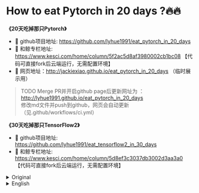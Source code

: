 # How to eat Pytorch in 20 days ?🔥🔥

**《20天吃掉那只Pytorch》**
* 🚀 github项目地址: https://github.com/lyhue1991/eat_pytorch_in_20_days
* 🐳 和鲸专栏地址: https://www.kesci.com/home/column/5f2ac5d8af3980002cb1bc08 【代码可直接fork后云端运行，无需配置环境】
* 🍕 网页地址：http://jackiexiao.github.io/eat_pytorch_in_20_days  （临时展示用）
>  TODO Merge PR并开启github page后更新网址为 ：http://lyhue1991.github.io/eat_pytorch_in_20_days  
> 修改md文件并push到github，网页会自动更新（见.github/workflows/ci.yml）

**《30天吃掉那只TensorFlow2》**
* 🚀 github项目地址: https://github.com/lyhue1991/eat_tensorflow2_in_30_days
* 🐳 和鲸专栏地址: https://www.kesci.com/home/column/5d8ef3c3037db3002d3aa3a0 【代码可直接fork后云端运行，无需配置环境】

<details><summary>Original</summary>

### 一， Pytorch🔥  or TensorFlow2 🍎 

先说结论:

**如果是工程师，应该优先选TensorFlow2.**

**如果是学生或者研究人员，应该优先选择Pytorch.**

**如果时间足够，最好TensorFlow2和Pytorch都要学习掌握。**


理由如下：

* 1，**在工业界最重要的是模型落地，目前国内的大部分互联网企业只支持TensorFlow模型的在线部署，不支持Pytorch。** 并且工业界更加注重的是模型的高可用性，许多时候使用的都是成熟的模型架构，调试需求并不大。


* 2，**研究人员最重要的是快速迭代发表文章，需要尝试一些较新的模型架构。而Pytorch在易用性上相比TensorFlow2有一些优势，更加方便调试。** 并且在2019年以来在学术界占领了大半壁江山，能够找到的相应最新研究成果更多。


* 3，TensorFlow2和Pytorch实际上整体风格已经非常相似了，学会了其中一个，学习另外一个将比较容易。两种框架都掌握的话，能够参考的开源模型案例更多，并且可以方便地在两种框架之间切换。


本书的TensorFlow镜像教程：

#### 🍊《30天吃掉那只TensorFlow2》：https://github.com/lyhue1991/eat_tensorflow2_in_30_days 

```python

```

### 二，本书📖面向读者 👼


**本书假定读者有一定的机器学习和深度学习基础，使用过Keras或TensorFlow或Pytorch搭建训练过简单的模型。**

**对于没有任何机器学习和深度学习基础的同学，建议在学习本书时同步参考阅读《Python深度学习》一书的第一部分"深度学习基础"内容。**

《Python深度学习》这本书是Keras之父Francois Chollet所著，该书假定读者无任何机器学习知识，以Keras为工具，

使用丰富的范例示范深度学习的最佳实践，该书通俗易懂，**全书没有一个数学公式，注重培养读者的深度学习直觉。**。

《Python深度学习》一书的第一部分的4个章节内容如下，预计读者可以在20小时之内学完。

* 1，什么是深度学习

* 2，神经网络的数学基础

* 3，神经网络入门

* 4，机器学习基础


```python

```

### 三，本书写作风格 🍉


**本书是一本对人类用户极其友善的Pytorch入门工具书，Don't let me think是本书的最高追求。**

本书主要是在参考Pytorch官方文档和函数doc文档基础上整理写成的。

尽管Pytorch官方文档已经相当简明清晰，但本书在篇章结构和范例选取上做了大量的优化，在用户友好度方面更胜一筹。

本书按照内容难易程度、读者检索习惯和Pytorch自身的层次结构设计内容，循序渐进，层次清晰，方便按照功能查找相应范例。

本书在范例设计上尽可能简约化和结构化，增强范例易读性和通用性，大部分代码片段在实践中可即取即用。

**如果说通过学习Pytorch官方文档掌握Pytorch的难度大概是5，那么通过本书学习掌握Pytorch的难度应该大概是2.**

仅以下图对比Pytorch官方文档与本书《20天吃掉那只Pytorch》的差异。



![](./data/Pytorch官方vs吃掉Pytorch.png)

```python

```

### 四，本书学习方案 ⏰

**1，学习计划**

本书是作者利用工作之余大概3个月写成的，大部分读者应该在20天可以完全学会。

预计每天花费的学习时间在30分钟到2个小时之间。

当然，本书也非常适合作为Pytorch的工具手册在工程落地时作为范例库参考。

**点击学习内容蓝色标题即可进入该章节。**


|   日期 | 学习内容                                                          | 内容难度 | 预计学习时间 | 更新状态 |
| -----: | :---------------------------------------------------------------- | -------: | -----------: | -------: |
| &nbsp; | [**一、Pytorch的建模流程**](./一、Pytorch的建模流程.md)           |        ⭐️ |        0hour |        ✅ |
|   day1 | [1-1,结构化数据建模流程范例](./1-1,结构化数据建模流程范例.md)     |      ⭐️⭐️⭐️ |        1hour |        ✅ |
|   day2 | [1-2,图片数据建模流程范例](./1-2,图片数据建模流程范例.md)         |     ⭐️⭐️⭐️⭐️ |        2hour |        ✅ |
|   day3 | [1-3,文本数据建模流程范例](./1-3,文本数据建模流程范例.md)         |    ⭐️⭐️⭐️⭐️⭐️ |        2hour |        ✅ |
|   day4 | [1-4,时间序列数据建模流程范例](./1-4,时间序列数据建模流程范例.md) |    ⭐️⭐️⭐️⭐️⭐️ |        2hour |        ✅ |
| &nbsp; | [**二、Pytorch的核心概念**](./二、Pytorch的核心概念.md)           |        ⭐️ |        0hour |        ✅ |
|   day5 | [2-1,张量数据结构](./2-1,张量数据结构.md)                         |     ⭐️⭐️⭐️⭐️ |        1hour |        ✅ |
|   day6 | [2-2,自动微分机制](./2-2,自动微分机制.md)                         |      ⭐️⭐️⭐️ |        1hour |        ✅ |
|   day7 | [2-3,动态计算图](./2-3,动态计算图.md)                             |    ⭐️⭐️⭐️⭐️⭐️ |        2hour |        ✅ |
| &nbsp; | [**三、Pytorch的层次结构**](./三、Pytorch的层次结构.md)           |        ⭐️ |        0hour |        ✅ |
|   day8 | [3-1,低阶API示范](./3-1,低阶API示范.md)                           |     ⭐️⭐️⭐️⭐️ |        1hour |        ✅ |
|   day9 | [3-2,中阶API示范](./3-2,中阶API示范.md)                           |      ⭐️⭐️⭐️ |        1hour |        ✅ |
|  day10 | [3-3,高阶API示范](./3-3,高阶API示范.md)                           |      ⭐️⭐️⭐️ |        1hour |        ✅ |
| &nbsp; | [**四、Pytorch的低阶API**](./四、Pytorch的低阶API.md)             |        ⭐️ |        0hour |        ✅ |
|  day11 | [4-1,张量的结构操作](./4-1,张量的结构操作.md)                     |    ⭐️⭐️⭐️⭐️⭐️ |        2hour |        ✅ |
|  day12 | [4-2,张量的数学运算](./4-2,张量的数学运算.md)                     |     ⭐️⭐️⭐️⭐️ |        1hour |        ✅ |
|  day13 | [4-3,nn.functional和nn.Module](./4-3,nn.functional和nn.Module.md) |     ⭐️⭐️⭐️⭐️ |        1hour |        ✅ |
| &nbsp; | [**五、Pytorch的中阶API**](./五、Pytorch的中阶API.md)             |        ⭐️ |        0hour |        ✅ |
|  day14 | [5-1,Dataset和DataLoader](./5-1,Dataset和DataLoader.md)           |    ⭐️⭐️⭐️⭐️⭐️ |        2hour |        ✅ |
|  day15 | [5-2,模型层](./5-3,模型层.md)                                     |      ⭐️⭐️⭐️ |        1hour |        ✅ |
|  day16 | [5-3,损失函数](./5-4,损失函数.md)                                 |      ⭐️⭐️⭐️ |        1hour |        ✅ |
|  day17 | [5-4,TensorBoard可视化](./5-4,TensorBoard可视化.md)               |      ⭐️⭐️⭐️ |        1hour |        ✅ |
| &nbsp; | [**六、Pytorch的高阶API**](./六、Pytorch的高阶API.md)             |        ⭐️ |        0hour |        ✅ |
|  day18 | [6-1,构建模型的3种方法](./6-1,构建模型的3种方法.md)               |     ⭐️⭐️⭐️⭐️ |        1hour |        ✅ |
|  day19 | [6-2,训练模型的3种方法](./6-2,训练模型的3种方法.md)               |     ⭐️⭐️⭐️⭐️ |        1hour |        ✅ |
|  day20 | [6-3,使用GPU训练模型](./6-3,使用GPU训练模型.md)                   |     ⭐️⭐️⭐️⭐️ |        1hour |        ✅ |



```python

```

**2，学习环境**


本书全部源码在jupyter中编写测试通过，建议通过git克隆到本地，并在jupyter中交互式运行学习。

为了直接能够在jupyter中打开markdown文件，建议安装jupytext，将markdown转换成ipynb文件。

```python
#克隆本书源码到本地,使用码云镜像仓库国内下载速度更快
#!git clone https://gitee.com/Python_Ai_Road/eat_pytorch_in_20_days

#建议在jupyter notebook 上安装jupytext，以便能够将本书各章节markdown文件视作ipynb文件运行
#!pip install -i https://pypi.tuna.tsinghua.edu.cn/simple -U jupytext
    
#建议在jupyter notebook 上安装最新版本pytorch 测试本书中的代码
#!pip install -i https://pypi.tuna.tsinghua.edu.cn/simple  -U torch torchvision torchtext torchkeras 
```

```python
import torch 
from torch import nn

print("torch version:", torch.__version__)

a = torch.tensor([[2,1]])
b = torch.tensor([[-1,2]])
c = a@b.t()
print("[[2,1]]@[[-1],[2]] =", c.item())

```

```
torch version: 1.5.0
[[2,1]]@[[-1],[2]] = 0
```

```python

```

### 五，鼓励和联系作者 🎈🎈


**如果本书对你有所帮助，想鼓励一下作者，记得给本项目加一颗星星star⭐️，并分享给你的朋友们喔😊!** 

如果对本书内容理解上有需要进一步和作者交流的地方，欢迎在公众号"Python与算法之美"下留言。作者时间和精力有限，会酌情予以回复。

也可以在公众号后台回复关键字：**加群**，加入读者交流群和大家讨论。

![image.png](./data/Python与算法之美logo.jpg)

```python

```
</details>

<details><summary>English</summary>

**"Eat Pytorch in 20 Days"**
* 🚀 github project address: https://github.com/lyhue1991/eat_pytorch_in_20_days
* 🐳 Column address: https://www.kesci.com/home/column/5f2ac5d8af3980002cb1bc08 【Code can be run directly in the cloud after fork, no need to configure the environment】

**"Eat TensorFlow 2 in 30 Days"**
* 🚀 github project address: https://github.com/lyhue1991/eat_tensorflow2_in_30_days
* 🐳 Column address: https://www.kesci.com/home/column/5d8ef3c3037db3002d3aa3a0 【The code can be run directly in the cloud after fork, no need to configure the environment】

### 1. Pytorch🔥  or TensorFlow2 🍎 

Conclusion first:

**If you are an engineer, TensorFlow2 should be preferred.**

**If you are a student or researcher, Pytorch should be preferred.**

**If there is enough time, it is best to learn and master both TensorFlow2 and Pytorch.**

Why to master both?

* 1. **The most important thing in the industry is the production of models. At present, most domestic Internet companies only support the online deployment of TensorFlow models, not Pytorch.** And the industry pays more attention to the high availability of the model. Many times, the mature model architectures are used, and the need for debugging is not really large.

* 2. **In research, the most important thing is to publish articles quickly, and they need to try some newer model architectures. Pytorch has some advantages over TensorFlow2 in terms of ease of use and is more convenient for debugging.** Pytorch has occupied more than half of the academic world since 2019 with more cutting-edge research results.

* 3. TensorFlow2 and Pytorch are actually very similar in overall style. After learning one, it will be easier to learn the other. Mastering both frameworks provides you oppurtunities to contribute to more open source model cases.

For mastering Tensorflow:

#### 🍊 "Eat TensorFlow2 in 30 days"： https://github.com/lyhue1991/eat_tensorflow2_in_30_days

```python

```

### 2. What Should You Know Before Reading This Book? 👼

This book assumes that the reader has a certain foundation of machine learning and deep learning, and has used Keras or TensorFlow or Pytorch to build and train simple models.

For students who do not have any machine learning and deep learning foundations, it is recommended to read the first part of the book **"Deep Learning with Python"** when studying this book.

The book **"Deep Learning with Python"** is written by Francois Chollet, the father of Keras. The book assumes that the reader has no machine learning knowledge and uses Keras as a tool. It uses many examples to demonstrate the best practices of deep learning. The book is easy to understand as there is no mathematical formula in the book. The book mainly focuses on cultivating readers' deep learning intuition.

The contents of the 4 chapters of the first part of the book "Deep Learning for python" are as follows:

1. What is deep learning 
2. The mathematical building blocks of neural networks 
3. Getting started with Neural Networks 
4. Fundamentals of Machine learning

```python

```

### 3. Writing style of this book 🍉


**This book is a Pytorch introductory tool that is extremely friendly to human users. "Don't let the readers think" is the highest pursuit of this book.**

This book is mainly organized and written on the basis of referring to Pytorch official documentation together with its functions.

Although the official Pytorch documentation is quite concise and clear, this book has made a lot of optimizations in the chapter structure and selection of examples, which is more user-friendly.

This book is designed in accordance with the difficulty of the content, the reader's search habits and Pytorch's own hierarchical structure. The content is designed step by step, with clear levels, and it is convenient to find corresponding examples according to functions.

This book is as simple and structured as possible in the design of examples to enhance the legibility and versatility of examples. Most of the code snippets are ready to use in practice.

**If the difficulty of mastering Pytorch by learning the official Pytorch documentation is about 5, then the difficulty of learning to master Pytorch through this book should be about 2.**

```python

```

### 4. How to use this Book? ⏰


**1. Study Plan**

Number of days required to eat this book: This book was written by the author about 3 months after work, and most readers should be able to learn it in **20 days**.

How many hours a day should you spend: It is estimated that the study time spent every day is between 30 minutes and 2 hours.

Note: This book is also very suitable as a reference for Pytorch's tool manual when the project is implemented.

**Click the blue title of the learning content to enter the chapter.**

|   Date | Contents                                                                               | Difficulty | Est. Time | Update Status |
| -----: | :------------------------------------------------------------------------------------- | ---------: | --------: | ------------: |
| &nbsp; | [**1. Pytorch's modeling process**](./一、Pytorch的建模流程.md)                        |          ⭐️ |     0hour |             ✅ |
|   day1 | [1-1. Example of structured data modeling process](./1-1,结构化数据建模流程范例.md)    |        ⭐️⭐️⭐️ |     1hour |             ✅ |
|   day2 | [1-2. Example of image data modeling process](./1-2,图片数据建模流程范例.md)           |       ⭐️⭐️⭐️⭐️ |     2hour |             ✅ |
|   day3 | [1-3. Example of text data modeling process](./1-3,文本数据建模流程范例.md)            |      ⭐️⭐️⭐️⭐️⭐️ |     2hour |             ✅ |
|   day4 | [1-4. Example of time series data modeling process](./1-4,时间序列数据建模流程范例.md) |      ⭐️⭐️⭐️⭐️⭐️ |     2hour |             ✅ |
| &nbsp; | [**2. The core concept of Pytorch**](./二、Pytorch的核心概念.md)                       |          ⭐️ |     0hour |             ✅ |
|   day5 | [2-1. Tensor data structure](./2-1,张量数据结构.md)                                    |       ⭐️⭐️⭐️⭐️ |     1hour |             ✅ |
|   day6 | [2-2. Automatic differentiation mechanism](./2-2,自动微分机制.md)                      |        ⭐️⭐️⭐️ |     1hour |             ✅ |
|   day7 | [2-3. Dynamic calculation diagram](./2-3,动态计算图.md)                                |      ⭐️⭐️⭐️⭐️⭐️ |     2hour |             ✅ |
| &nbsp; | [**3. The hierarchy of Pytorch**](./三、Pytorch的层次结构.md)                          |          ⭐️ |     0hour |             ✅ |
|   day8 | [3-1. Low-level API demonstration](./3-1,低阶API示范.md)                               |       ⭐️⭐️⭐️⭐️ |     1hour |             ✅ |
|   day9 | [3-2. Intermediate API demonstration](./3-2,中阶API示范.md)                            |        ⭐️⭐️⭐️ |     1hour |             ✅ |
|  day10 | [3-3. High-level API demonstration](./3-3,高阶API示范.md)                              |        ⭐️⭐️⭐️ |     1hour |             ✅ |
| &nbsp; | [**4. Pytorch's low-level API**](./四、Pytorch的低阶API.md)                            |          ⭐️ |     0hour |             ✅ |
|  day11 | [4-1. Tensor structure operation](./4-1,张量的结构操作.md)                             |      ⭐️⭐️⭐️⭐️⭐️ |     2hour |             ✅ |
|  day12 | [4-2. Mathematical operations of tensors](./4-2,张量的数学运算.md)                     |       ⭐️⭐️⭐️⭐️ |     1hour |             ✅ |
|  day13 | [4-3. nn.functional and nn.Module](./4-3,nn.functional和nn.Module.md)                  |       ⭐️⭐️⭐️⭐️ |     1hour |             ✅ |
| &nbsp; | [**5. Pytorch's intermediate-level API**](./五、Pytorch的中阶API.md)                   |          ⭐️ |     0hour |             ✅ |
|  day14 | [5-1. Dataset and DataLoader](./5-1,Dataset和DataLoader.md)                            |      ⭐️⭐️⭐️⭐️⭐️ |     2hour |             ✅ |
|  day15 | [5-2. Model layer](./5-3,模型层.md)                                                    |        ⭐️⭐️⭐️ |     1hour |             ✅ |
|  day16 | [5-3. Loss function](./5-4,损失函数.md)                                                |        ⭐️⭐️⭐️ |     1hour |             ✅ |
|  day17 | [5-4. TensorBoard TensorBoard visualization](./5-4,TensorBoard可视化.md)               |        ⭐️⭐️⭐️ |     1hour |             ✅ |
| &nbsp; | [**6. Pytorch's high-level API**](./六、Pytorch的高阶API.md)                           |          ⭐️ |     0hour |             ✅ |
|  day18 | [6-1. 3 ways to build a model](./6-1,构建模型的3种方法.md)                             |       ⭐️⭐️⭐️⭐️ |     1hour |             ✅ |
|  day19 | [6-2. 3 ways to train a model](./6-2,训练模型的3种方法.md)                             |       ⭐️⭐️⭐️⭐️ |     1hour |             ✅ |
|  day20 | [6-3. Use GPU to train model](./6-3,使用GPU训练模型.md)                                |       ⭐️⭐️⭐️⭐️ |     1hour |             ✅ |

**2. Learning environment**

All the source code of this book has been written and tested in jupyter. It is recommended to clone to the local through git and run and learn interactively in jupyter.

In order to directly open the markdown file in jupyter, it is recommended to install jupytext and convert the markdown to an ipynb file.

```python
#clone the source code of this book to local, use the code cloud mirror warehouse to download faster in china

#!git clone https://gitee.com/Python_Ai_Road/eat_pytorch_in_20_days

#it is recommended to install jupytext on jupyter notebook so that the markdown files of each chapter of this book can be run as ipynb files
#!pip install -i https://pypi.tuna.tsinghua.edu.cn/simple -U jupytext
    
#it is recommended to install the latest version of pytorch on jupyter notebook to test the code in this book
#!pip install -i https://pypi.tuna.tsinghua.edu.cn/simple  -U torch torchvision torchtext torchkeras 
```

```python
import torch 
from torch import nn

print("torch version:", torch.__version__)

a = torch.tensor([[2,1]])
b = torch.tensor([[-1,2]])
c = a@b.t()
print("[[2,1]]@[[-1],[2]] =", c.item())

```

```
torch version: 1.5.0
[[2,1]]@[[-1],[2]] = 0
```
```python

```

### 5. Contact and support the author 🎈🎈


**If this book is helpful to you and want to encourage the author, remember to add a star⭐️ to this project and share it with your friends😊!** 

If you need to further communicate with the author on the understanding of the content of this book, please leave a message under the public account "The Beauty of Python and Algorithms". The author has limited time and energy and will respond as appropriate.

You can also reply to keywords in the background of the official account: add group, join the reader exchange group and discuss with you.

![image.png](./data/Python与算法之美logo.jpg)

```python

```

</details>
